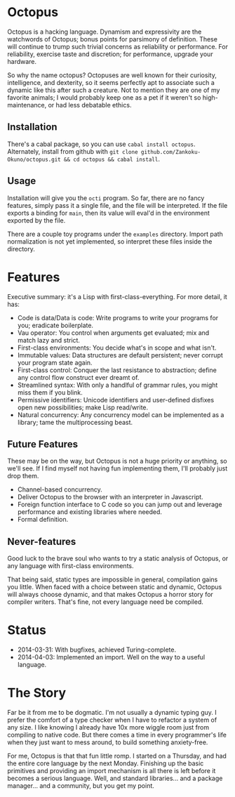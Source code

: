 Octopus
=======

Octopus is a hacking language. Dynamism and expressivity are the watchwords of Octopus; bonus points for parsimony of definition. These will continue to trump such trivial concerns as reliability or performance. For reliability, exercise taste and discretion; for performance, upgrade your hardware.

So why the name octopus? Octopuses are well known for their curiosity, intelligence, and dexterity, so it seems perfectly apt to associate such a dynamic like this after such a creature. Not to mention they are one of my favorite animals; I would probably keep one as a pet if it weren't so high-maintenance, or had less debatable ethics.

Installation
------------

There's a cabal package, so you can use `cabal install octopus`. Alternately, install from github with `git clone github.com/Zankoku-Okuno/octopus.git && cd octopus && cabal install`.

Usage
-----

Installation will give you the `octi` program. So far, there are no fancy features, simply pass it a single file, and the file will be interpreted. If the file exports a binding for `main`, then its value will eval'd in the environment exported by the file.

There are a couple toy programs under the `examples` directory. Import path normalization is not yet implemented, so interpret these files inside the directory.

Features
========

Executive summary: it's a Lisp with first-class-everything. For more detail, it has:

* Code is data/Data is code: Write programs to write your programs for you; eradicate boilerplate.
* Vau operator: You control when arguments get evaluated; mix and match lazy and strict.
* First-class environments: You decide what's in scope and what isn't.
* Immutable values: Data structures are default persistent; never corrupt your program state again.
* First-class control: Conquer the last resistance to abstraction; define any control flow construct ever dreamt of.
* Streamlined syntax: With only a handlful of grammar rules, you might miss them if you blink.
* Permissive identifiers: Unicode identifiers and user-defined disfixes open new possibilities; make Lisp read/write.
* Natural concurrency: Any concurrency model can be implemented as a library; tame the multiprocessing beast.

Future Features
---------------

These may be on the way, but Octopus is not a huge priority or anything, so we'll see. If I find myself not having fun implementing them, I'll probably just drop them.

* Channel-based concurrency.
* Deliver Octopus to the browser with an interpreter in Javascript.
* Foreign function interface to C code so you can jump out and leverage performance and existing libraries where needed.
* Formal definition.

Never-features
--------------

Good luck to the brave soul who wants to try a static analysis of Octopus, or any language with first-class environments.

That being said, static types are impossible in general, compilation gains you little. When faced with a choice between static and dynamic, Octopus will always choose dynamic, and that makes Octopus a horror story for compiler writers. That's fine, not every language need be compiled.

Status
======

* 2014-03-31: With bugfixes, achieved Turing-complete.
* 2014-04-03: Implemented an import. Well on the way to a useful language.

The Story
=========

Far be it from me to be dogmatic. I'm not usually a dynamic typing guy. I prefer the comfort of a type checker when I have to refactor a system of any size. I like knowing I already have 10x more wiggle room just from compiling to native code. But there comes a time in every programmer's life when they just want to mess around, to build something anxiety-free.

For me, Octopus is that that fun little romp. I started on a Thursday, and had the entire core language by the next Monday. Finishing up the basic primitives and providing an import mechanism is all there is left before it becomes a serious language. Well, and standard libraries... and a package manager... and a community,  but you get my point.

